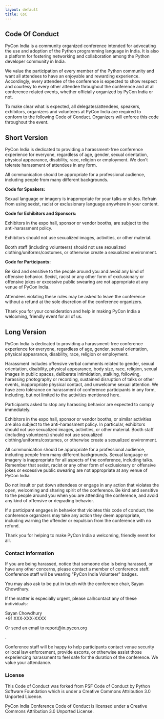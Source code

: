 ```yaml
---
layout: default
title: CoC
---
```


## Code Of Conduct

PyCon India is a community organized conference intended for advocating the use and adoption of the Python programming language in India. It is also a platform for fostering networking and collaboration among the Python developer community in India.

We value the participation of every member of the Python community and want all attendees to have an enjoyable and rewarding experience. Accordingly, every attendee of the conference is expected to show respect and courtesy to every other attendee throughout the conference and at all conference related events, whether officially organized by PyCon India or not.

To make clear what is expected, all delegates/attendees, speakers, exhibitors, organizers and volunteers at PyCon India are required to conform to the following Code of Conduct. Organizers will enforce this code throughout the event.


## Short Version

PyCon India is dedicated to providing a harassment-free conference experience for everyone, regardless of age, gender, sexual orientation, physical appearance, disability, race, religion or employment. We don't tolerate harassment of attendees in any form.

All communication should be appropriate for a professional audience, including people from many different backgrounds.

**Code for Speakers:**

Sexual language or imagery is inappropriate for your talks or slides. Refrain from using sexist, racist or exclusionary language anywhere in your content.

**Code for Exhibitors and Sponsors:**

Exhibitors in the expo hall, sponsor or vendor booths, are subject to the anti-harassment policy.

Exhibitors should not use sexualized images, activities, or other material.

Booth staff (including volunteers) should not use sexualized clothing/uniforms/costumes, or otherwise create a sexualized environment.

**Code for Participants:**

Be kind and sensitive to the people around you and avoid any kind of offensive behavior. Sexist, racist or any other form of exclusionary or offensive jokes or excessive public swearing are not appropriate at any venue of PyCon India.

Attendees violating these rules may be asked to leave the conference without a refund at the sole discretion of the conference organizers.

Thank you for your consideration and help in making PyCon India a welcoming, friendly event for all of us.

## Long Version

PyCon India is dedicated to providing a harassment-free conference experience for everyone, regardless of age, gender, sexual orientation, physical appearance, disability, race, religion or employment.

Harassment includes offensive verbal comments related to gender, sexual orientation, disability, physical appearance, body size, race, religion, sexual images in public spaces, deliberate intimidation, stalking, following, harassing photography or recording, sustained disruption of talks or other events, inappropriate physical contact, and unwelcome sexual attention. We have zero tolerance on harassment of conference participants in any form, including, but not limited to the activities mentioned here.

Participants asked to stop any harassing behavior are expected to comply immediately.

Exhibitors in the expo hall, sponsor or vendor booths, or similar activities are also subject to the anti-harassment policy. In particular, exhibitors should not use sexualized images, activities, or other material. Booth staff (including volunteers) should not use sexualized clothing/uniforms/costumes, or otherwise create a sexualized environment.

All communication should be appropriate for a professional audience, including people from many different backgrounds. Sexual language or imagery is inappropriate for all aspects of the conference, including talks. Remember that sexist, racist or any other form of exclusionary or offensive jokes or excessive public swearing are not appropriate at any venue of PyCon India.

Do not insult or put down attendees or engage in any action that violates the open, welcoming and sharing spirit of the conference. Be kind and sensitive to the people around you when you are attending the conference, and avoid any kind of offensive or degrading behavior.

If a participant engages in behavior that violates this code of conduct, the conference organizers may take any action they deem appropriate, including warning the offender or expulsion from the conference with no refund.

Thank you for helping to make PyCon India a welcoming, friendly event for all.

### Contact Information

If you are being harassed, notice that someone else is being harassed, or have any other concerns, please contact a member of conference staff. Conference staff will be wearing "PyCon India Volunteer" badges.

You may also ask to be put in touch with the conference chair‚ Sayan Chowdhury.

If the matter is especially urgent, please call/contact any of these individuals:

Sayan Chowdhury  
+91 XXX-XXX-XXXX

Or send an email to [report@in.pycon.org](mailto:report@in.pycon.org)

.

Conference staff will be happy to help participants contact venue security or local law enforcement, provide escorts, or otherwise assist those experiencing harassment to feel safe for the duration of the conference. We value your attendance.

### License

This Code of Conduct was forked from PSF Code of Conduct by Python Software Foundation which is under a Creative Commons Attribution 3.0 Unported License.

PyCon India Conference Code of Conduct is licensed under a Creative Commons Attribution 3.0 Unported License.
